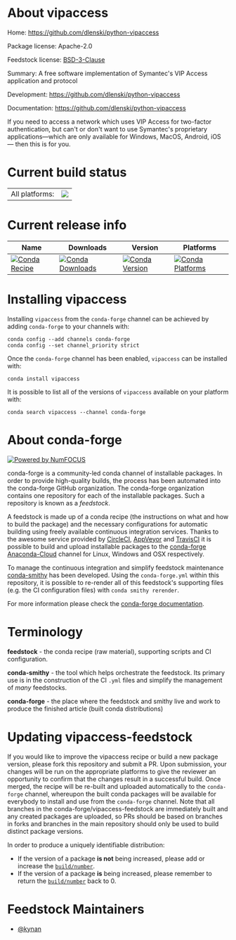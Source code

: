 About vipaccess
===============

Home: https://github.com/dlenski/python-vipaccess

Package license: Apache-2.0

Feedstock license: [BSD-3-Clause](https://github.com/conda-forge/vipaccess-feedstock/blob/master/LICENSE.txt)

Summary: A free software implementation of Symantec's VIP Access application and protocol

Development: https://github.com/dlenski/python-vipaccess

Documentation: https://github.com/dlenski/python-vipaccess

If you need to access a network which uses VIP Access for two-factor
authentication, but can't or don't want to use Symantec's proprietary
applications—which are only available for Windows, MacOS, Android, iOS —
then this is for you.


Current build status
====================


<table><tr><td>All platforms:</td>
    <td>
      <a href="https://dev.azure.com/conda-forge/feedstock-builds/_build/latest?definitionId=2261&branchName=master">
        <img src="https://dev.azure.com/conda-forge/feedstock-builds/_apis/build/status/vipaccess-feedstock?branchName=master">
      </a>
    </td>
  </tr>
</table>

Current release info
====================

| Name | Downloads | Version | Platforms |
| --- | --- | --- | --- |
| [![Conda Recipe](https://img.shields.io/badge/recipe-vipaccess-green.svg)](https://anaconda.org/conda-forge/vipaccess) | [![Conda Downloads](https://img.shields.io/conda/dn/conda-forge/vipaccess.svg)](https://anaconda.org/conda-forge/vipaccess) | [![Conda Version](https://img.shields.io/conda/vn/conda-forge/vipaccess.svg)](https://anaconda.org/conda-forge/vipaccess) | [![Conda Platforms](https://img.shields.io/conda/pn/conda-forge/vipaccess.svg)](https://anaconda.org/conda-forge/vipaccess) |

Installing vipaccess
====================

Installing `vipaccess` from the `conda-forge` channel can be achieved by adding `conda-forge` to your channels with:

```
conda config --add channels conda-forge
conda config --set channel_priority strict
```

Once the `conda-forge` channel has been enabled, `vipaccess` can be installed with:

```
conda install vipaccess
```

It is possible to list all of the versions of `vipaccess` available on your platform with:

```
conda search vipaccess --channel conda-forge
```


About conda-forge
=================

[![Powered by
NumFOCUS](https://img.shields.io/badge/powered%20by-NumFOCUS-orange.svg?style=flat&colorA=E1523D&colorB=007D8A)](https://numfocus.org)

conda-forge is a community-led conda channel of installable packages.
In order to provide high-quality builds, the process has been automated into the
conda-forge GitHub organization. The conda-forge organization contains one repository
for each of the installable packages. Such a repository is known as a *feedstock*.

A feedstock is made up of a conda recipe (the instructions on what and how to build
the package) and the necessary configurations for automatic building using freely
available continuous integration services. Thanks to the awesome service provided by
[CircleCI](https://circleci.com/), [AppVeyor](https://www.appveyor.com/)
and [TravisCI](https://travis-ci.com/) it is possible to build and upload installable
packages to the [conda-forge](https://anaconda.org/conda-forge)
[Anaconda-Cloud](https://anaconda.org/) channel for Linux, Windows and OSX respectively.

To manage the continuous integration and simplify feedstock maintenance
[conda-smithy](https://github.com/conda-forge/conda-smithy) has been developed.
Using the ``conda-forge.yml`` within this repository, it is possible to re-render all of
this feedstock's supporting files (e.g. the CI configuration files) with ``conda smithy rerender``.

For more information please check the [conda-forge documentation](https://conda-forge.org/docs/).

Terminology
===========

**feedstock** - the conda recipe (raw material), supporting scripts and CI configuration.

**conda-smithy** - the tool which helps orchestrate the feedstock.
                   Its primary use is in the construction of the CI ``.yml`` files
                   and simplify the management of *many* feedstocks.

**conda-forge** - the place where the feedstock and smithy live and work to
                  produce the finished article (built conda distributions)


Updating vipaccess-feedstock
============================

If you would like to improve the vipaccess recipe or build a new
package version, please fork this repository and submit a PR. Upon submission,
your changes will be run on the appropriate platforms to give the reviewer an
opportunity to confirm that the changes result in a successful build. Once
merged, the recipe will be re-built and uploaded automatically to the
`conda-forge` channel, whereupon the built conda packages will be available for
everybody to install and use from the `conda-forge` channel.
Note that all branches in the conda-forge/vipaccess-feedstock are
immediately built and any created packages are uploaded, so PRs should be based
on branches in forks and branches in the main repository should only be used to
build distinct package versions.

In order to produce a uniquely identifiable distribution:
 * If the version of a package **is not** being increased, please add or increase
   the [``build/number``](https://docs.conda.io/projects/conda-build/en/latest/resources/define-metadata.html#build-number-and-string).
 * If the version of a package **is** being increased, please remember to return
   the [``build/number``](https://docs.conda.io/projects/conda-build/en/latest/resources/define-metadata.html#build-number-and-string)
   back to 0.

Feedstock Maintainers
=====================

* [@kynan](https://github.com/kynan/)

